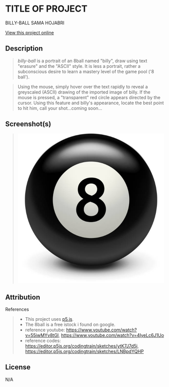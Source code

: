 # TITLE OF PROJECT

BILLY-BALL
SAMA HOJABRI

[View this project online](https://consumedlocusts.github.io/cart253/topics/billy-ball)

## Description

> _billy-ball_ is a portrait of an 8ball named "billy", draw using text "erasure" and the "ASCII" style. It is less a portrait, rather a subconscious desire to learn a mastery level of the game pool ('8 ball').

> Using the mouse, simply hover over the text rapidly to reveal a greyscaled (ASCII) drawing of the imported image of billy. If the mouse is pressed, a "transparent" red circle appears directed by the cursor. Using this feature and billy's appearance, locate the best point to hit him, call your shot...coming soon...

## Screenshot(s)

> ![Image of an 8ball](./assets/8ball.jpg)

## Attribution

References

> - This project uses [p5.js](https://p5js.org).
> - The 8ball is a free istock i found on google.
> - reference youtube: https://www.youtube.com/watch?v=55iwMYv8tGI, https://www.youtube.com/watch?v=4IyeLc6J1Uo
> - reference codes: https://editor.p5js.org/codingtrain/sketches/ytK7J7d5j, https://editor.p5js.org/codingtrain/sketches/LNBpdYQHP

## License

N/A
